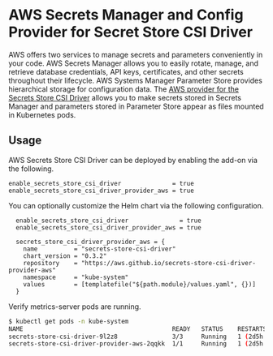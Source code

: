 # AWS Secrets Manager and Config Provider for Secret Store CSI Driver

AWS offers two services to manage secrets and parameters conveniently in your code. AWS Secrets Manager allows you to easily rotate, manage, and retrieve database credentials, API keys, certificates, and other secrets throughout their lifecycle. AWS Systems Manager Parameter Store provides hierarchical storage for configuration data. The [AWS provider for the Secrets Store CSI Driver](https://github.com/aws/secrets-store-csi-driver-provider-aws) allows you to make secrets stored in Secrets Manager and parameters stored in Parameter Store appear as files mounted in Kubernetes pods.

## Usage

AWS Secrets Store CSI Driver can be deployed by enabling the add-on via the following.

```hcl
enable_secrets_store_csi_driver              = true
enable_secrets_store_csi_driver_provider_aws = true
```

You can optionally customize the Helm chart via the following configuration.

```hcl
  enable_secrets_store_csi_driver              = true
  enable_secrets_store_csi_driver_provider_aws = true

  secrets_store_csi_driver_provider_aws = {
    name          = "secrets-store-csi-driver"
    chart_version = "0.3.2"
    repository    = "https://aws.github.io/secrets-store-csi-driver-provider-aws"
    namespace     = "kube-system"
    values        = [templatefile("${path.module}/values.yaml", {})]
  }
```

Verify metrics-server pods are running.

```sh
$ kubectl get pods -n kube-system
NAME                                         READY   STATUS    RESTARTS       AGE
secrets-store-csi-driver-9l2z8               3/3     Running   1 (2d5h ago)   2d9h
secrets-store-csi-driver-provider-aws-2qqkk  1/1     Running   1 (2d5h ago)   2d9h
```
